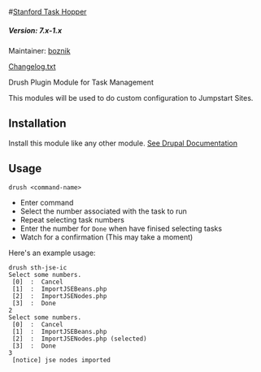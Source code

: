 #[Stanford Task Hopper](https://github.com/SU-SWS/stanford_task_hopper)
##### Version: 7.x-1.x

Maintainer: [boznik](https://github.com/boznik)

[Changelog.txt](CHANGELOG.txt)

Drush Plugin Module for Task Management

This modules will be used to do custom configuration to Jumpstart Sites.

Installation
---

Install this module like any other module. [See Drupal Documentation](https://drupal.org/documentation/install/modules-themes/modules-7)

Usage
-----
`drush <command-name>`

* Enter command
* Select the number associated with the task to run
* Repeat selecting task numbers
* Enter the number for `Done` when have finised selecting tasks
* Watch for a confirmation (This may take a moment)

Here's an example usage:

```
drush sth-jse-ic
Select some numbers.
 [0]  :  Cancel             
 [1]  :  ImportJSEBeans.php 
 [2]  :  ImportJSENodes.php 
 [3]  :  Done
2
Select some numbers.
 [0]  :  Cancel                        
 [1]  :  ImportJSEBeans.php            
 [2]  :  ImportJSENodes.php (selected) 
 [3]  :  Done
3
 [notice] jse nodes imported
 ```